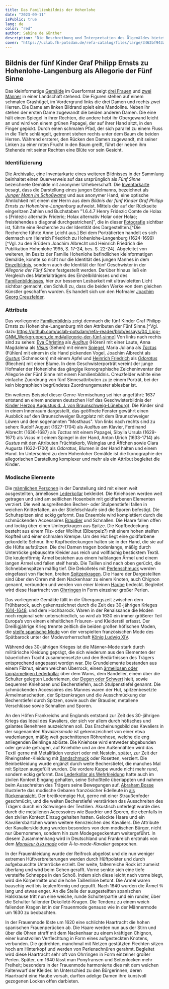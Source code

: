 ```yaml
---
title: Das Familienbildnis der Hohenlohe
date: "2023-09-11"
isPublic: true
lang: de
color: "red"
author: Sabine de Günther
description: "Die Beschreibung und Interpretation des Ölgemäldes bietet mehrere Zugänge an: Auf den ersten Blick zeigt es drei elegante junge Damen und zwei Herren in einer Landschaft. Jeder der abgebildeten Figuren ist ein Attribut zugeordnet, z. B. ein Vogel oder ein Spiegel. Diese Attribute verweisen auf die fünf menschlichen Sinne - Schmecken, Riechen, Sehen, Hören und Tasten - eines der vielfältigsten und reizvollsten Themen der europäischen Malerei. Zugleich ist das Werk auch ein Familienporträt von fünf Geschwistern einer Familie aus dem Nordosten Baden-Württembergs, dem ehemaligen Fürstentum des Hauses Hohenlohe. Darüber hinaus stellt es die Mode aus der Zeit des 30-jährigen Krieges in Deutschland dar."
cover: "https://uclab.fh-potsdam.de/refa-catalog/files/large/3462bf943aaa761056dba91c89a90652c4833aaf.jpg"
---
```

## Bildnis der fünf Kinder Graf Philipp Ernsts zu Hohenlohe-Langenburg als Allegorie der Fünf Sinne
Das kleinformatige [Gemälde](https://uclab.fh-potsdam.de/refa-catalog/api/resources/159) im Querformat zeigt [drei Frauen](https://uclab.fh-potsdam.de/refa-catalog/api/resources/45744) und [zwei Männer](https://uclab.fh-potsdam.de/refa-catalog/api/resources/1628) in einer Landschaft stehend. Die Figuren stehen auf einem schmalen Grashügel, im Vordergrund links die drei Damen und rechts zwei Herren. Die Dame am linken Bildrand spielt eine Mandoline. Neben ihr stehen der ersten Dame zugewandt die beiden anderen Damen. Die eine hält einen Spiegel in ihrer Rechten, die andere hebt ihr Obergewand leicht an und wird von einem grünen Papagei, der auf ihrer Hand sitzt, in den Finger gepickt. Durch einen schmalen Pfad, der sich parallel zu einem Fluss in die Tiefe schlängelt, getrennt stehen rechts unter dem Baum die beiden Herren. Während ersterer, den Rücken den Damen zugewandt, mit seiner Linken zu einer roten Frucht in den Baum greift, führt der neben ihm Stehende mit seiner Rechten eine Blüte vor sein Gesicht.

### Identifizierung
Die [Archivalie](https://uclab.fh-potsdam.de/refa-catalog/api/resources/1602), eine Inventarkarte eines weiteren Bildnisses in der Sammlung beinhaltet einen Querverweis auf das ursprünglich als *Fünf Sinne* bezeichnete Gemälde mit anonymer Urheberschaft. Die [Inventarkarte](https://uclab.fh-potsdam.de/refa-catalog/api/resources/3777) besagt, dass die Darstellung  eines jungen Edelmanns, bezeichnet als *[Junger Mann im Schoßwams](https://uclab.fh-potsdam.de/refa-catalog/api/resources/607)* und aus anonymer Hand, eine optische Ähnlichkeit mit einem der Herrn aus dem *Bildnis der fünf Kinder Graf Philipp Ernsts zu Hohenlohe-Langenburg* aufweist. Mittels der auf der Rückseite eingeritzen Zahlen und Buchstaben "1.6.4.7 Henry Fridezic Comte de Holax s [Fridezic alternativ Frideric; Holax alternativ Holar oder Holac; freistehendes s diagonal durchgestrichen]", die in dieser [Fotografie](https://uclab.fh-potsdam.de/refa-catalog/api/resources/3776) sichtbar ist, führte eine Recherche zu der Identität des Dargestellten.[^Die Recherche führte Anne Leicht aus.] Bei dem Porträtierten handelt es sich demnach um Heinrich Friedrich zu Hohenlohe-Langenburg (1624-1699) [^Vgl. zu den Brüdern Joachim Albrecht und Heinrich Friedrich die Publikation Hohenlohe 1995, S. 17-24, bes. S. 22-24]. Abgeleitet von weiteren, im Besitz der Familie Hohenlohe befindlichen kleinformatigen Gemälde, konnte so nicht nur die Identität des jungen Mannes in dem [Einzelbildnis](https://uclab.fh-potsdam.de/refa-catalog/api/resources/607), sondern auch die Identität der fünf Geschwister in der *Allegorie der Fünf Sinne* festgestellt werden. Darüber hinaus ließ ein Vergleich des Materialträgers des Einzelbildnisses und des [Familienbildnisses](https://uclab.fh-potsdam.de/refa-catalog/api/resources/1560), hier zur besseren Lesbarkeit mit ultravioletten Licht sichtbar gemacht, den Schluß zu, dass die beiden Werke von dem gleichen Künstler geschaffen wurden. Es handelt sich um den Hofmaler [Joachim Georg Creuzfelder](https://uclab.fh-potsdam.de/refa-catalog/api/resources/9350).

### Attribute
Das vorliegende [Familienbildnis](https://uclab.fh-potsdam.de/refa-catalog/api/resources/159) zeigt demnach die fünf Kinder Graf Philipp Ernsts zu Hohenlohe-Langenburg mit den Attributen der Fünf Sinne.[^Vgl. dazu https://github.com/uclab-potsdam/refa-reader/blob/essays/04_Lipp-GNM_Werkgruppen_de.md#allegorie-der-fünf-sinne] Von links nach rechts sind zu sehen: [Eva Christina](https://uclab.fh-potsdam.de/refa-catalog/api/resources/9390) als *[Auditus](https://uclab.fh-potsdam.de/refa-catalog/api/resources/10613)* (Hören) mit einer Laute, Anna Magdalena als *[Visus](https://uclab.fh-potsdam.de/refa-catalog/api/resources/10536)* (Sehen) mit einem [Spiegel](https://uclab.fh-potsdam.de/refa-catalog/api/resources/10946), Maria Juliana als *[Tactus](https://uclab.fh-potsdam.de/refa-catalog/api/resources/10586)* (Fühlen) mit einem in die Hand pickenden Vogel, Joachim Albrecht als *[Gustus](https://uclab.fh-potsdam.de/refa-catalog/api/resources/10913)* (Schmecken) mit einem Apfel und [Heinrich Friedrich](https://uclab.fh-potsdam.de/refa-catalog/api/resources/607) als *[Odoratus](https://uclab.fh-potsdam.de/refa-catalog/api/resources/10550)* (Riechen) mit einer Blume. In dem Geschwisterporträt vereint der junge Hofmaler der Hohenlohe das gängige ikonographische Zeicheninventar der Allegorie der Fünf Sinne mit einem Familienbildnis. Creuzfelder wählte eine einfache Zuordnung von fünf Sinnesattributen zu je einem Porträt, bei der kein biographisch begründetes Zuordnungsmuster ablesbar ist.

Ein weiteres Beispiel dieser Genre-Vermischung sei hier angeführt: 1637 entstand an einem anderen deutschen Hof das Geschwisterbildnis der [Kinder Herzog Augustus d. J. von Braunschweig-Lüneburg)](https://uclab.fh-potsdam.de/refa-catalog/api/resources/43003). Die Kinder sind in einem Innenraum dargestellt, das geöffnete Fenster gewährt einen Ausblick auf den Braunschweiger Burgplatz mit dem Braunschweiger Löwen und dem sogenannten "Mosthaus". Von links nach rechts sind zu sehen: Rudolf August (1627-1704) als *Auditus* am Klavier, Ferdinand Albrecht (1636-1687) als *Tactus* mit einem Papagei, Sibylla Ursula (1629-1671) als *Visus* mit einem Spiegel in der Hand, Anton Ulrich (1633-1714) als *Gustus* mit den Attributen Früchtekorb, Weinglas und Äffchen sowie Clara Augusta (1632-1700) als *Odoratus*, Blumen in der Hand halten und einem Hund. Im Unterschied zu dem Hohenloher Gemälde ist die Ikonographie der allegorischen Darstellung komplexer und mehr als ein Attribut begleitet die Kinder. 

### Modische Elemente
Die [männlichen Personen](https://uclab.fh-potsdam.de/refa-catalog/api/resources/1628) in der Darstellung sind mit einem weit ausgestellten, ärmellosen [Lederkollar](https://uclab.fh-potsdam.de/refa-catalog/api/resources/45248) bekleidet. Die Kniehosen werden weit getragen und sind am seitlichen Hosenbein mit goldfarbenen Elementen verziert. Die weit ausgreifenden Becher- oder Stulpenstiefel fallen in weichen Knitterfalten, an der Stiefelschlaufe sind die Sporen befestigt. Die Schuhspitzen sind eckig geformt. Das Ensemble wird komplettiert durch die schmückenden Accessoires [Braudier](https://uclab.fh-potsdam.de/refa-catalog/api/resources/10426) und Schnallen. Die Haare fallen offen und lockig über einen Umlegekragen aus Spitze. Die Kopfbedeckung besteht aus einem Filz- oder Wollhut (Biberpelz?) mit einem hohen steifen Kopfteil und einer schmalen Krempe. Um den Hut liegt eine goldfarbene gekordelte Schnur. Ihre Kopfbedeckungen halten sie in der Hand, die sie auf die Hüfte aufstützen. 
Die drei Damen tragen bodenlange, mäßig durch Unterröcke gebauschte Kleider aus reich und vollflächig besticktem Textil. Die keulenförmig Ärmel bestehen aus einem halblangen Ärmel und einem langen Ärmel und fallen steif herab. Die Taillen sind nach oben gerückt, die Schnebbenspitzen mäßig tief. Die Dekolletés mit [Perlenschmuck](https://uclab.fh-potsdam.de/refa-catalog/api/resources/10232) werden eingefasst von flachen, breiten [Spitzenkragen](https://uclab.fh-potsdam.de/refa-catalog/api/resources/10427). Die Haare der Dargestellten sind über den Ohren mit dem Nackenhaar zu einem Knoten, auch Chignon genannt, verbunden und werden von einer kleinen [Haube](https://uclab.fh-potsdam.de/refa-catalog/api/resources/10421) bedeckt. Begleitet wird diese Haartracht von [Ohrringen](https://uclab.fh-potsdam.de/refa-catalog/api/resources/10218) in Form einzelner großer Perlen.

Das vorliegende Gemälde fällt in die Übergangszeit zwischen dem Frühbarock, auch gekennzeichnet durch die Zeit des 30-jährigen Krieges [1614-1648](https://uclab.fh-potsdam.de/refa-catalog/api/resources/48310), und dem Hochbarock. Waren in der Renaissance die Moden noch regional sehr unterschiedlich, so wird ab 1630 ein immer größerer Teil Europa’s von einem einheitlichen Frisuren- und Kleiderstil erfasst. Der Dreißigjährige Krieg trennte zeitlich die beiden großen höfischen Moden, die [steife spanische Mode](https://uclab.fh-potsdam.de/refa-catalog/api/resources/48311) von der verspielten französischen Mode des Spätbarock unter der Modevorherrschaft [König Ludwig XIV](https://uclab.fh-potsdam.de/refa-catalog/api/resources/9425).

Während des 30-jährigen Krieges ist die Männer-Mode stark durch militärische Kleidung geprägt, die sich wiederum aus den Elementen der bäuerlichen Tracht zusammensetzte und den Bedürfnissen des Trägers entsprechend angepasst worden war. Die Grundelemente bestanden aus einem Filzhut, einem weichen Überrock, einem [ärmellosen oder langärmeligen Lederkollar](https://uclab.fh-potsdam.de/refa-catalog/api/resources/45248) über dem Wams, dem Bandelier, einem über die Schulter gelegten Lederriemen, der [Degen oder Schwert](https://uclab.fh-potsdam.de/refa-catalog/api/resources/10290) hielt, sowie bequemen Kniehosen und Becherstiefeln, auch Stulpenstiefel genannt. Die schmückenden Accessoires des Mannes waren der Hut, spitzenbesetzte Ärmelmanschetten, der Spitzenkragen und die Ausschmückung der Becherstiefel durch Spitzen, sowie auch der Braudier, metallene Verschlüsse sowie Schnallen und Sporen.

An den Höfen Frankreichs und Englands entstand zur Zeit des 30-jährigen Kriegs das Ideal des Kavaliers, der sich vor allem durch höfisches und galantes Benehmen auszeichnen soll. Das Erscheinungsbild des Kavaliers in der sogenannten *Kavaliersmode* ist gekennzeichnet von einer etwa wadenlangen, mäßig weit geschnittenen Röhrenhose, welche die eng anliegenden Beinlinge ablöste. Die Kniehose wird entweder abgebunden oder gerade getragen, auf Kniehöhe und an den Außennähten wird das Textil gerne mit Metallfäden verziert oder mit Nesteln, später, zur Zeit der Rheingrafen-Kleidung mit [Bandschmuck](https://uclab.fh-potsdam.de/refa-catalog/api/resources/353) oder Rosetten, verziert. Die Beinbekleidung wurde ergänzt durch weite Becherstiefel, die manches Mal mit Spitzen ausgefüllt wurden. Die vordere Kappe wurde nicht mehr rund, sondern eckig geformt. 
Das [Lederkollar als Wehrkleidung](https://uclab.fh-potsdam.de/refa-catalog/api/resources/45248) hatte auch im zivilen Kontext Eingang gehalten, seine Schoßteile überlappten und nahmen beim Ausschreiten des Trägers seine Bewegungen auf. [Abraham Bosse](https://uclab.fh-potsdam.de/refa-catalog/api/resources/48314) illustrierte das modische Gebaren französicher Edelleute in [als Rückenansicht](https://uclab.fh-potsdam.de/refa-catalog/api/resources/25436). Der breitkrempige Hut, gerne mit einer Straußenfeder geschmückt, und die weiten Becherstiefel verstärkten das Ausschreiten des Trägers durch ein Schwingen der Textilien. Akustisch unterlegt wurde dies durch die metallenen Accessoires wie Baudrier und Sporen, die ebenfalls in den zivilen Kontext Einzug gehalten hatten. Gelockte Haare und ein Kavaliersbärtchen waren weitere Kennzeichen des Kavaliers.
Die Attribute der Kavalierskleidung wurden besonders von dem modischen Bürger, nicht nur übernommen, sondern hin zum Modegegeckentum weitergeführt. In diesem Zusammenhang wird in Deutschland und Frankreich erstmals von dem *[Monsieur à la mode](https://uclab.fh-potsdam.de/refa-catalog/api/resources/48313)* oder *À-la-mode-Kavalier* gesprochen.

In der Frauenkleidung wurde der Reifrock abgelöst und die nun weniger extremen Hüftverbreiterungen werden durch Hüftpolster und durch aufgebauschte Unterröcke erzielt. Der weite, faltenreiche Rock ist zumeist überlang und wird beim Gehen gerafft. Vorne senkte sich eine tiefe versteifte Schneppe in den Schoß. Indem sich diese leicht nach vorne biegt, wird die Körpermitte und die hohe Taillenlinie betont. 
Die Ärmel waren bauschig weit bis keulenförmig und gepufft. Nach 1640 wurden die Ärmel ¾ lang und etwas enger. An die Stelle der ausgesteiften spanischen Halskrause tritt nun eine weiche, runde Schulterpartie und ein runder, über die Schulter fallender Dekolleté-Kragen. Die Tendenz zu einem weich fallenden Kragen ist in der Frauenmode genauso wie in der Männermode um 1630 zu beobachten.

In der Frauenmode löste um 1620 eine schlichte Haartracht die hohen spanischen Frauenperücken ab. Die Haare werden nun aus der Stirn und über die Ohren straff mit dem Nackenhaar zu einem kräftigen Chignon, einer kunstvollen Verflechtung in Form eines aufgesteckten Knotens, verbunden. Die gedrehten, manchmal mit Netzen gestützten Flechten sitzen hoch am Hinterkopf und werden von Perlenschnüren gerahmt. Begleitet wird diese Haartracht sehr oft von Ohrringen in Form einzelner großer Perlen. Später, um 1640 lässt man Ponyfransen und Seitenlocken mehr Freiheit; besonders in der Frauenmode harmonierte dies mit dem weichen Faltenwurf der Kleider. Im Unterschied zu den Bürgerinnen, deren Haartracht eine Haube vorsah, durften adelige Damen ihre kunstvoll gezogenen Locken offen darbieten.
